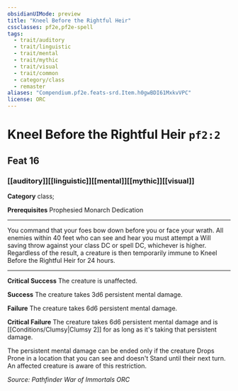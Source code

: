 ```yaml
---
obsidianUIMode: preview
title: "Kneel Before the Rightful Heir"
cssclasses: pf2e,pf2e-spell
tags:
  - trait/auditory
  - trait/linguistic
  - trait/mental
  - trait/mythic
  - trait/visual
  - trait/common
  - category/class
  - remaster
aliases: "Compendium.pf2e.feats-srd.Item.h0gwBDI61MxkvVPC"
license: ORC
---
```

# Kneel Before the Rightful Heir `pf2:2`
## Feat 16
### [[auditory]][[linguistic]][[mental]][[mythic]][[visual]]

**Category** class; 



**Prerequisites** Prophesied Monarch Dedication
* * *
You command that your foes bow down before you or face your wrath. All enemies within 40 feet who can see and hear you must attempt a Will saving throw against your class DC or spell DC, whichever is higher. Regardless of the result, a creature is then temporarily immune to Kneel Before the Rightful Heir for 24 hours.

* * *

**Critical Success** The creature is unaffected.

**Success** The creature takes 3d6 persistent mental damage.

**Failure** The creature takes 6d6 persistent mental damage.

**Critical Failure** The creature takes 6d6 persistent mental damage and is [[Conditions/Clumsy|Clumsy 2]] for as long as it's taking that persistent damage.

The persistent mental damage can be ended only if the creature Drops Prone in a location that you can see and doesn't Stand until their next turn. An affected creature is aware of this restriction.

*Source: Pathfinder War of Immortals*
*ORC*